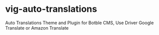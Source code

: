 # vig-auto-translations
Auto Translations Theme and Plugin for Botble CMS, Use Driver Google Translate or Amazon Translate
